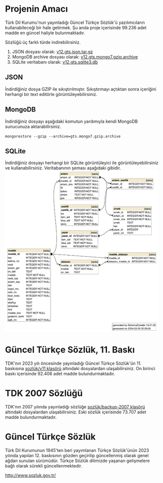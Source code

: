 # Projenin Amacı
Türk Dil Kurumu'nun yayınladığı Güncel Türkçe Sözlük'ü yazılımcıların kullanabileceği bir hale getirmek. Şu anda proje içerisinde 99.236 adet madde en güncel haliyle bulunmaktadır.

Sözlüğü üç farklı türde indirebilirsiniz.
1. JSON dosyası olarak: [v12.gts.json.tar.gz](sozluk/v12/v12.gts.json.tar.gz)
2. MongoDB archive dosyası olarak: [v12.gts.mongo7.gzip.archive](sozluk/v12/v12.gts.mongo7.gzip.archive)
3. SQLite veritabanı olarak: [v12.gts.sqlite3.db](sozluk/v12/v12.gts.sqlite3.db)

## JSON
İndirdiğiniz dosya GZIP ile sıkıştırılmıştır. Sıkıştırmayı açtıktan sonra içeriğini herhangi bir text editörle görüntüleyebilirsiniz.

## MongoDB
İndirdiğiniz dosyayı aşağıdaki komutun yardımıyla kendi MongoDB sunucunuza aktarabilirsiniz.

`mongorestore --gzip --archive=gts.mongo7.gzip.archive`

## SQLite
İndirdiğiniz dosyayı herhangi bir SQLite görüntüleyici ile görüntüleyebilirsiniz ve kullanabilirsiniz. Veritabanının şeması aşağıdaki gibidir.
![alt text](sozluk/v12/v12.schema.png "SQLite Schema")

# Güncel Türkçe Sözlük, 11. Baskı
TDK'nın 2023 yılı öncesinde yayınladığı Güncel Türkçe Sözlük'ün 11. baskısına [sozlük/v11 klasörü](sozluk/v11) altındaki dosyalardan ulaşabilirsiniz. On birinci baskı içerisinde 92.406 adet madde bulundurmaktadır.

# TDK 2007 Sözlüğü
TDK'nın 2007 yılında yayınladığı sözlüğe [sozlük/backup-2007 klasörü](sozluk/backup-2007) altındaki dosyalardan ulaşabilirsiniz. Eski sözlük içerisinde 73.707 adet madde bulundurmaktadır.

# Güncel Türkçe Sözlük
Türk Dil Kurumunun 1945'ten beri yayımlanan Türkçe Sözlük'ünün 2023 yılında yapılan 12. baskısının gözden geçirilip güncellenmiş olarak genel ağdan sunulan sürümüdür. Türkçe Sözlük dilimizde yaşanan gelişmelere bağlı olarak sürekli güncellenmektedir.

http://www.sozluk.gov.tr/
